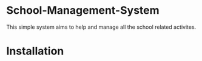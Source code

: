 # School-Management-System

This simple system aims to help and manage all the school related activites.

# Installation
